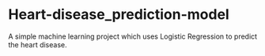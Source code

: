 # Heart-disease_prediction-model
A simple machine learning project which uses Logistic Regression to predict the heart disease.
